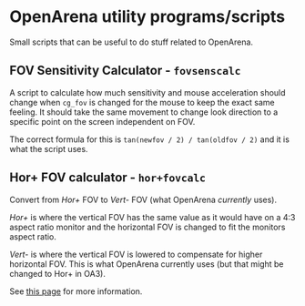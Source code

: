 # OpenArena utility programs/scripts

Small scripts that can be useful to do stuff related to OpenArena.

## FOV Sensitivity Calculator - `fovsenscalc`

A script to calculate how much sensitivity and mouse acceleration should change
when `cg_fov` is changed for the mouse to keep the exact same feeling. It should
take the same movement to change look direction to a specific point on the
screen independent on FOV.

The correct formula for this is `tan(newfov / 2) / tan(oldfov / 2)` and it is
what the script uses.

## Hor+ FOV calculator - `hor+fovcalc`

Convert from *Hor+* FOV to *Vert-* FOV (what OpenArena *currently* uses).

*Hor+* is where the vertical FOV has the same value as it would have on a 4:3
aspect ratio monitor and the horizontal FOV is changed to fit the monitors
aspect ratio. 

*Vert-* is where the vertical FOV is lowered to compensate for higher horizontal
FOV. This is what OpenArena currently uses (but that might be changed to Hor+ in
OA3).

See [this page](https://en.wikipedia.org/wiki/Field_of_view_in_video_games) for
more information.
